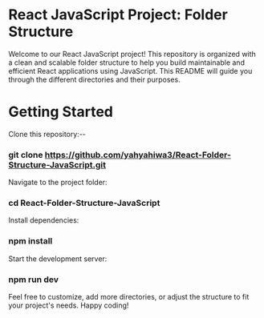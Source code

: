 # React JavaScript Project: Folder Structure
Welcome to our React JavaScript project! This repository is organized with a clean and scalable folder structure to help you build maintainable and efficient React applications using JavaScript. This README will guide you through the different directories and their purposes.

# Getting Started
Clone this repository:--
### git clone https://github.com/yahyahiwa3/React-Folder-Structure-JavaScript.git
Navigate to the project folder: 
### cd React-Folder-Structure-JavaScript
Install dependencies:
### npm install
Start the development server:
### npm run dev

Feel free to customize, add more directories, or adjust the structure to fit your project's needs. Happy coding!
